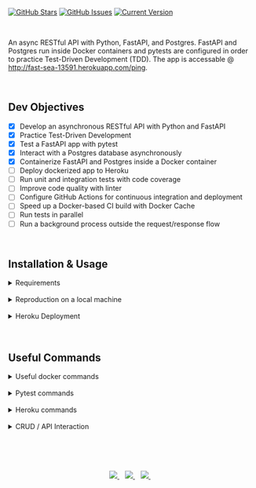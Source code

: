 [![GitHub Stars](https://img.shields.io/github/stars/jordanhoare/fastapi-api.svg)](https://github.com/jordanhoare/fastapi-api/stargazers) [![GitHub Issues](https://img.shields.io/github/issues/jordanhoare/fastapi-api.svg)](https://github.com/jordanhoare/fastapi-api/issues) [![Current Version](https://img.shields.io/badge/version-0.5.0-green.svg)](https://github.com/jordanhoare/fastapi-api) 

</br>

An async RESTful API with Python, FastAPI, and Postgres. FastAPI and Postgres run inside Docker containers and pytests are configured in order to practice Test-Driven Development (TDD).  The app is accessable @ http://fast-sea-13591.herokuapp.com/ping.

</br>


## Dev Objectives
- [x] Develop an asynchronous RESTful API with Python and FastAPI
- [x] Practice Test-Driven Development
- [x] Test a FastAPI app with pytest
- [x] Interact with a Postgres database asynchronously
- [x] Containerize FastAPI and Postgres inside a Docker container
- [ ] Deploy dockerized app to Heroku
- [ ] Run unit and integration tests with code coverage
- [ ] Improve code quality with linter
- [ ] Configure GitHub Actions for continuous integration and deployment
- [ ] Speed up a Docker-based CI build with Docker Cache
- [ ] Run tests in parallel
- [ ] Run a background process outside the request/response flow

</br>



## Installation & Usage

<details>
  <summary>Requirements</summary>

</br>

- [Git](https://git-scm.com/) for command-line interface 
- [Pyenv](https://github.com/pyenv/pyenv) for Python version management tool
- [Poetry](https://python-poetry.org/docs/) for dependency management and packaging
- [Docker](https://docs.docker.com/get-docker/) for developing, shipping, and running applications
- [Heroku CLI](https://devcenter.heroku.com/articles/heroku-cli) for cloud deployment
</details>

</br>

<details>
  <summary>Reproduction on a local machine</summary>

</br>

- Clone the GitHub repository to an empty folder on your local machine:
    ```
    gh repo clone jordanhoare/fastapi-api
    ```
- Initialise poetry:
    ```
    poetry build
    ```
- Build a docker image and run the container in detached mode:
    ```
    docker-compose build
    docker-compose up -d
    docker-compose logs web
    ```
- Check the logs of the web service:
    ```
    docker-compose logs web
    ```
</details>

</br>


<details>
  <summary>Heroku Deployment</summary>

</br>

- Login:
    ```
    heroku login
    ```
- Create a new app:
    ```
    heroku create
    ```
- Register container:
    ```
    heroku container:login
    ```
- Provision a Postgres database:
    ```
    heroku addons:create heroku-postgresql:hobby-dev --app
    ```
- Build the production image:
    ```
    docker build -f project/Dockerfile.prod -t registry.heroku.com/fast-sea-13591/web ./project
        fast-sea-13591: change to the name of the Heroku app 
    ```
</details>

</br>

</br>

## Useful Commands

<details>
  <summary>Useful docker commands</summary>

</br>

- Bring down the containers and volumes
    ```
    docker-compose down -v
    ```
- Build the image and spin up the two containers:
    ```
    docker-compose up -d --build
    ```
- Apply migration:
    ```
    docker-compose exec web aerich upgrade
    ```
- Access data tables via psql:
    ```
    docker-compose exec web-db psql -U postgres
    \c web_dev
    \dt
    ```
- With the containers up and running, run the tests:
    ```
    docker-compose exec web python -m pytest
    ```
- Generate schema via Tortoise:
    ```
    docker-compose exec web python app/db.py
    ```
- Create the first migration (Aerich init):
    ```
    docker-compose exec web aerich init-db
    ```
- Define entrypoint:
    ```
    chmod +x project/entrypoint.sh
    ```
</details>

</br>

<details>
  <summary>Pytest commands</summary>

</br>

- Normal run
    ```
    docker-compose exec web python -m pytest
    ```
- Disable warnings
    ```
    docker-compose exec web python -m pytest -p no:warnings
    ```
- Run only the last failed tests
    ```
    docker-compose exec web python -m pytest --lf
    ```
- Run only the tests with names that match the string expression
    ```
    docker-compose exec web python -m pytest -k "summary and not test_read_summary"
    ```
- Stop the test session after the first failure
    ```
    docker-compose exec web python -m pytest -x
    ```
- Enter PDB after first failure then end the test session
    ```
    docker-compose exec web python -m pytest -x --pdb
    ```
- Stop the test run after two failures
    ```
    docker-compose exec web python -m pytest --maxfail=2
    ```
- Show local variables in tracebacks
    ```
    docker-compose exec web python -m pytest -l
    ```
- List the 2 slowest tests
    ```
    docker-compose exec web python -m pytest --durations=2
    ```
</br>

</details>

</br>

<details>
  <summary>Heroku commands</summary>

</br>

* fast-sea-13591: change to the name of the Heroku app 

- Provision a Postgres database:
    ```
    heroku addons:create heroku-postgresql:hobby-dev --app
    ```
- Build the production image:
    ```
    docker build -f project/Dockerfile.prod -t registry.heroku.com/fast-sea-13591/web ./project
    ```
- To test locally, spin up the container:
    ```
    docker run --name fastapi-tdd -e PORT=8765 -e DATABASE_URL=sqlite://sqlite.db -p 5003:8765 registry.heroku.com/fast-sea-13591/web:latest
        test @ http://localhost:5003/ping/
    ```
- Bring down the container:
    ```
    docker rm fastapi-tdd -f
    ```
- Push image to registry:
    ```
    docker push registry.heroku.com/fast-sea-13591/web:latest
    ```
- Release the image:
    ```
    heroku container:release web --app fast-sea-13591
    ```
- Apply the migrations:
    ```
    heroku run aerich upgrade --app fast-sea-13591
    ```
</details>

</br>

<details>
  <summary>CRUD / API Interaction</summary>

</br>

- Test routes with HTTPie::
    ```
    http --json POST http://localhost:8004/summaries/ http://testurl.io
    ```
</details>

</br>

</br>

</br>

</br>

<p align="center">
    <a href="https://www.linkedin.com/in/jordan-hoare/">
        <img src="https://img.shields.io/badge/LinkedIn-0077B5?style=for-the-badge&logo=linkedin&logoColor=white" />
    </a>&nbsp;&nbsp;
    <a href="https://www.kaggle.com/jordanhoare">
        <img src="https://img.shields.io/badge/Kaggle-20BEFF?style=for-the-badge&logo=Kaggle&logoColor=white" />
    </a>&nbsp;&nbsp;
    <a href="mailto:jordanhoare0@gmail.com">
        <img src="https://img.shields.io/badge/Gmail-D14836?style=for-the-badge&logo=gmail&logoColor=white" />
    </a>&nbsp;&nbsp;
</p>


